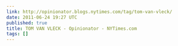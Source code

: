 ```yaml
---
link: http://opinionator.blogs.nytimes.com/tag/tom-van-vleck/
date: 2011-06-24 19:27 UTC
published: true
title: TOM VAN VLECK - Opinionator - NYTimes.com
tags: []
---
```



